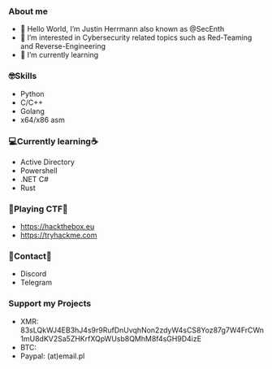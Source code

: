 ### About me
- 👋 Hello World, I’m Justin Herrmann also known as @SecEnth 
- 👀 I’m interested in Cybersecurity related topics such as Red-Teaming and Reverse-Engineering 
- 🌱 I’m currently learning
### 🤓Skills
- Python
- C/C++
- Golang
- x64/x86 asm
### 💻Currently learning☕️ 
- Active Directory
- Powershell
- .NET C#
- Rust
### 🎯Playing CTF🎯
- https://hackthebox.eu
- https://tryhackme.com
### 📱Contact📱
- Discord
- Telegram
### Support my Projects
- XMR: 83sLQkWJ4EB3hJ4s9r9RufDnUvqhNon2zdyW4sCS8Yoz87g7W4FrCWn1mU8dKV2Sa5ZHKrfXQpWUsb8QMhM8f4sGH9D4izE
- BTC: 
- Paypal: (at)email.pl
